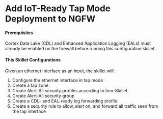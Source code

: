 # Add IoT-Ready Tap Mode Deployment to NGFW

#### Prerequisites 
Cortex Data Lake (CDL) and Enhanced Application Logging (EALs) must already be enabled
on the firewall before running this configuration skillet.

#### This Skillet Configurations
Given an ethernet interface as an input, the skillet will:

1. Configure the ethernet interface in tap mode
2. Create a tap zone
3. Create Alert-All security profiles according to Iron-Skillet
4. Create Alert-All security group
5. Create a CDL- and EAL-ready log forwarding profile
6. Create a security rule to allow, alert on, and forward all traffic seen from 
the tap interface
